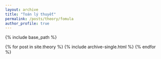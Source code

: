 ```yaml
---
layout: archive
title: "Toán lý thuyết"
permalink: /posts/theory/fomula
author_profile: true
---
```


{% include base_path %}

{% for post in site.theory %}
  {% include archive-single.html %}
{% endfor %}
